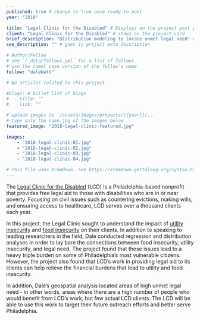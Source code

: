 ```yaml
---
published: true # change to true once ready to post
year: "2018"

title: "Legal Clinic for the Disabled" # Displays on the project post page
client: "Legal Clinic for the Disabled" # shows on the project card
brief_description: "Distribution modeling to locate unmet legal need" # shows on the project card
seo_description: "" # goes in project meta description

# Author/Fellow
# see `/_data/fellows.yml` for a list of fellows
# use the camel case version of the fellow's name
fellow: "daleWatt"

# No articles related to this project

#blogs: # bullet list of blogs
#  - title: ""
#    link: ""

# upload images to `/assets/images/projects/{{year}}/...`
# type only the name.jpg of the images below
featured_image: "2018-legal-clinic-featured.jpg"

images:
    - "2018-legal-clinic-01.jpg"
    - "2018-legal-clinic-02.jpg"
    - "2018-legal-clinic-03.jpg"
    - "2018-legal-clinic-04.jpg"

# This file uses Kramdown. See https://kramdown.gettalong.org/syntax.html for syntax
---
```

The [Legal Clinic for the Disabled](http://www.lcdphila.org/) (LCD) is a Philadelphia-based nonprofit that provides free legal aid to those with disabilities who are in or near poverty. Focusing on civil issues such as countering evictions, making wills, and ensuring access to healthcare, LCD serves over a thousand clients each year.

In this project, the Legal Clinic sought to understand the impact of [utility insecurity](https://www.ncbi.nlm.nih.gov/pmc/articles/PMC5114037/) and [food insecurity](https://generocity.org/philly/2017/12/13/food-security-philadelphia-pennsylvania-snapshot-one-step-away/) on their clients. In addition to speaking to leading researchers in the field, Dale conducted regression and distribution analyses in order to lay bare the connections between food insecurity, utility insecurity, and legal need. The project found that these issues lead to a heavy triple burden on some of Philadelphia’s most vulnerable citizens. However, the project also found that LCD’s work in providing legal aid to its clients can help relieve the financial burdens that lead to utility and food insecurity.

In addition, Dale’s geospatial analysis located areas of high unmet legal need - in other words, areas where there are a high number of people who would benefit from LCD’s work, but few actual LCD clients. The LCD will be able to use this work to target their future outreach efforts and better serve Philadelphia.
